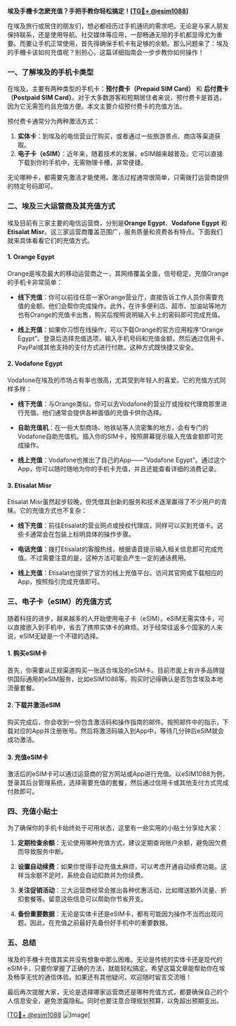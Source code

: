 **埃及手機卡怎麽充值？手把手教你轻松搞定！[[TG💪+ @esim1088](https://t.me/s/esim1088)]**

在埃及旅行或居住的朋友们，想必都经历过手机通讯的需求吧。无论是与家人朋友保持联系，还是使用导航、社交媒体等应用，一部畅通无阻的手机都显得尤为重要。而要让手机正常使用，首先得确保手机卡有足够的余额。那么问题来了：埃及的手機卡该如何充值呢？别担心，这篇详细指南会一步步教你如何操作！

### **一、了解埃及的手机卡类型**

在埃及，主要有两种类型的手机卡：**预付费卡（Prepaid SIM Card）** 和 **后付费卡（Postpaid SIM Card）**。对于大多数游客和短期居住者来说，预付费卡是首选，因为它无需签约且充值方便。本文主要介绍预付费卡的充值方法。

预付费卡通常分为两种激活方式：
1. **实体卡**：到埃及的电信营业厅购买，或者通过一些旅游景点、商店等渠道获取。
2. **电子卡（eSIM）**：近年来，随着技术的发展，eSIM越来越普及。它可以直接下载到你的手机中，无需物理卡槽，非常便捷。

无论哪种卡，都需要先激活才能使用。激活过程通常很简单，只需拨打运营商提供的特定号码即可。

### **二、埃及三大运营商及其充值方式**

埃及目前有三家主要的电信运营商，分别是**Orange Egypt**、**Vodafone Egypt** 和 **Etisalat Misr**。这三家运营商覆盖范围广，服务质量和资费各有特点。下面我们就来具体看看它们的充值方式。

#### **1. Orange Egypt**
Orange是埃及最大的移动运营商之一，其网络覆盖全面，信号稳定。充值Orange的手机卡非常简单：

- **线下充值**：你可以前往任意一家Orange营业厅，直接告诉工作人员你需要充值的金额。他们会帮你完成操作。此外，在许多便利店、超市、加油站等地方也有Orange的充值卡出售，购买后按照说明输入卡上的密码即可完成充值。
  
- **线上充值**：如果你习惯在线操作，可以下载Orange的官方应用程序“Orange Egypt”。登录后选择充值选项，输入手机号码和充值金额，然后通过信用卡、PayPal或其他支持的支付方式进行付款。这种方式既快捷又安全。

#### **2. Vodafone Egypt**
Vodafone在埃及的市场占有率也很高，尤其受到年轻人的喜爱。它的充值方式同样多样：

- **线下充值**：与Orange类似，你可以去Vodafone的营业厅或授权代理商那里进行充值。他们通常会提供各种面值的充值卡供你选择。
  
- **自助充值机**：在一些大型商场、地铁站等人流密集的地方，会有专门的Vodafone自助充值机。插入你的SIM卡，按照屏幕提示输入充值金额即可完成操作。

- **线上充值**：Vodafone也推出了自己的App——“Vodafone Egypt”。通过这个App，你可以随时随地为你的手机卡充值，并且还能查看详细的消费记录。

#### **3. Etisalat Misr**
Etisalat Misr虽然起步较晚，但凭借其创新的服务和技术逐渐赢得了不少用户的青睐。它的充值方式也不复杂：

- **线下充值**：前往Etisalat的营业网点或授权代理店，同样可以买到充值卡。这些卡通常会在包装上标明具体的操作步骤。

- **电话充值**：拨打Etisalat的客服热线，根据语音提示输入相关信息即可完成充值。不过需要注意的是，这种方法可能会产生一定的通话费用。

- **线上充值**：Etisalat也提供了官方的线上充值平台。访问其官网或下载相应的App，按照指引完成充值即可。

### **三、电子卡（eSIM）的充值方式**

随着科技的进步，越来越多的人开始使用电子卡（eSIM）。eSIM无需实体卡，可以直接嵌入到手机中，省去了携带实体卡的麻烦。对于经常往返多个国家的人来说，eSIM无疑是一个不错的选择。

#### **1. 购买eSIM卡**
首先，你需要从正规渠道购买一张适合埃及的eSIM卡。目前市面上有许多品牌提供国际通用的eSIM服务，比如eSIM1088等。购买时记得确认是否包含埃及本地流量套餐。

#### **2. 下载并激活eSIM**
购买完成后，你会收到一份包含激活码和操作指南的邮件。按照邮件中的指示，下载对应的App并注册账号。然后将激活码输入到App中，等待几分钟后eSIM就会成功激活。

#### **3. 充值eSIM卡**
激活后的eSIM卡可以通过运营商的官方网站或App进行充值。以eSIM1088为例，登录其后台管理系统，选择需要充值的套餐，然后通过信用卡或其他支付方式完成付款即可。

### **四、充值小贴士**

为了确保你的手机卡始终处于可用状态，这里有一些实用的小贴士分享给大家：

1. **定期检查余额**：无论使用哪种充值方式，建议定期查询账户余额，避免因欠费而导致服务中断。
   
2. **设置自动续费**：如果你觉得手动充值太麻烦，可以考虑开通自动续费功能。这样当余额不足时，系统会自动扣款并为你续费。

3. **关注促销活动**：三大运营商经常会推出各种优惠活动，比如赠送额外流量、折扣套餐等。留意这些信息可以帮助你节省开支。

4. **备份重要数据**：无论是实体卡还是eSIM卡，都有可能因为操作不当而出现问题。因此，在充值之前最好先备份好手机中的重要数据。

### **五、总结**

埃及的手機卡充值其实并没有想象中那么困难。无论是传统的实体卡还是现代的eSIM卡，只要你掌握了正确的方法，就能轻松搞定。希望这篇文章能帮助你在埃及畅享无忧的通信体验。如果还有其他疑问，欢迎随时留言交流哦！

最后再次提醒大家，无论是选择哪家运营商还是哪种充值方式，都要确保自己的个人信息安全，避免泄露隐私。同时也要注意合理规划预算，以免超出预期支出。

[[TG💪+ @esim1088](https://t.me/s/esim1088) ![Image](https://i.postimg.cc/4NQfJmqS/Snipaste-2025-05-13-00-14-12.png)]